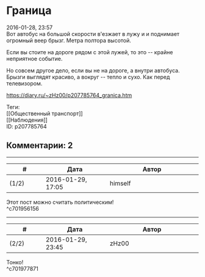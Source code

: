 Граница
=======

  
2016-01-28, 23:57  
 Вот автобус на большой скорости в'езжает в лужу и и поднимает огромный веер брызг. Метра полтора высотой.   
   
 Если вы стоите на дороге рядом с этой лужей, то это -- крайне неприятное событие.   
   
 Но совсем другое дело, если вы не на дороге, а внутри автобуса. Брызги выглядят красиво, а вокруг -- тепло и сухо. Как перед телевизором.   
  
<https://diary.ru/~zHz00/p207785764_granica.htm>  
  
Теги:  
[[Общественный транспорт]]  
[[Наблюдения]]  
ID: p207785764  


Комментарии: 2
--------------

  


---



|         #         |              Дата              |                     Автор                     |           ID           |
| --- | --- | --- | --- |
| (1/2) | 2016-01-29, 17:05 | himself | c701956156 |

  
 Этот пост можно считать политическим!   
 ^c701956156

---



|         #         |              Дата              |                     Автор                     |           ID           |
| --- | --- | --- | --- |
| (2/2) | 2016-01-29, 23:45 | zHz00 | c701977871 |

  
 Тонко!   
 ^c701977871
